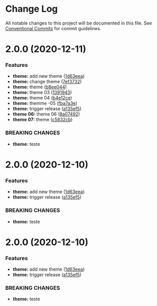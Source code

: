 # Change Log

All notable changes to this project will be documented in this file.
See [Conventional Commits](https://conventionalcommits.org) for commit guidelines.

# 2.0.0 (2020-12-11)


### Features

* **theme:** add new theme ([1d63eea](https://github.com/mverissimo/lerna-workflow/commit/1d63eea0917fca74b034c3e6ae468d4d139102ec))
* **theme:** change theme ([7ef3732](https://github.com/mverissimo/lerna-workflow/commit/7ef37328e753d3f2308865103ccbfa0dbc4bc26e))
* **theme:** theme ([b8ee044](https://github.com/mverissimo/lerna-workflow/commit/b8ee044550040cace73ae34b1e7354294a661eb1))
* **theme:** theme 03 ([1391943](https://github.com/mverissimo/lerna-workflow/commit/1391943f5ff9ffad00f3e4e672347431179fe709))
* **theme:** theme 04 ([b4e12ce](https://github.com/mverissimo/lerna-workflow/commit/b4e12ce509a80e57fcc2007316f43f47357d6d21))
* **theme:** themme -05 ([fba7a3e](https://github.com/mverissimo/lerna-workflow/commit/fba7a3ea4766db547bd56aaed641c87b70196999))
* **theme:** trigger release ([a135ef5](https://github.com/mverissimo/lerna-workflow/commit/a135ef5caae2eccffba67fcbd78811af72d8e3d2))
* **theme 06:** theme 06 ([8a07492](https://github.com/mverissimo/lerna-workflow/commit/8a0749267876eea3b830547988a34f46090cfd6a))
* **theme 07:** theme ([c5832cb](https://github.com/mverissimo/lerna-workflow/commit/c5832cb9643df4b383b701ccb698ef8d8544650d))


### BREAKING CHANGES

* **theme:** teste





# 2.0.0 (2020-12-10)


### Features

* **theme:** add new theme ([1d63eea](https://github.com/mverissimo/lerna-workflow/commit/1d63eea0917fca74b034c3e6ae468d4d139102ec))
* **theme:** trigger release ([a135ef5](https://github.com/mverissimo/lerna-workflow/commit/a135ef5caae2eccffba67fcbd78811af72d8e3d2))


### BREAKING CHANGES

* **theme:** teste





# 2.0.0 (2020-12-10)


### Features

* **theme:** add new theme ([1d63eea](https://github.com/mverissimo/lerna-workflow/commit/1d63eea0917fca74b034c3e6ae468d4d139102ec))
* **theme:** trigger release ([a135ef5](https://github.com/mverissimo/lerna-workflow/commit/a135ef5caae2eccffba67fcbd78811af72d8e3d2))


### BREAKING CHANGES

* **theme:** teste
